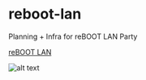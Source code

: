 
# reboot-lan
Planning + Infra for reBOOT LAN Party  


[reBOOT LAN](https://rebootlan.com/)  

![alt text](https://i.imgur.com/8n33jNU.jpg)
